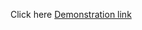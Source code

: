 
Click here
[Demonstration link ](https://www.dropbox.com/s/ie6nzx5lho7wo3f/Customer%20care%20registry.mp4?dl=0)
